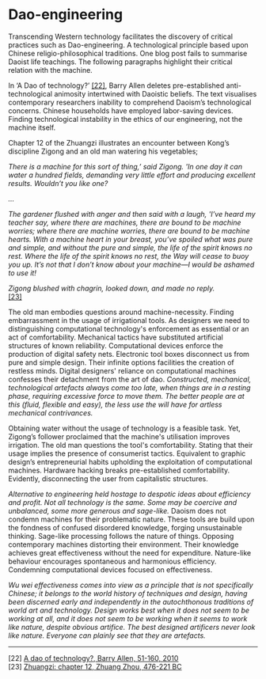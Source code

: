 # Dao-engineering 


Transcending Western technology facilitates the discovery of critical practices such as Dao-engineering. A technological principle based upon Chinese religio-philosophical traditions. One blog post fails to summarise Daoist life teachings. The following paragraphs highlight their critical relation with the machine. 



In ‘A Dao of technology?’ <a href="https://link.springer.com/content/pdf/10.1007/s11712-010-9158-1.pdf?pdf=button" target="_blank">[22]</a>, Barry Allen deletes pre-established anti-technological animosity intertwined with Daoistic beliefs. The text visualises contemporary researchers inability to comprehend Daoism’s technological concerns. Chinese households have employed labor-saving devices. Finding technological instability in the ethics of our engineering, not the machine itself. 



Chapter 12 of the Zhuangzi illustrates an encounter between Kong’s discipline Zigong and an old man watering his vegetables;



*There is a machine for this sort of thing,’ said Zigong. 'In one day it can water a hundred fields, demanding very little effort and producing excellent results. Wouldn’t you like one?*



*…*



*The gardener flushed with anger and then said with a laugh, 'I’ve heard my teacher say, where there are machines, there are bound to be machine worries; where there are machine worries, there are bound to be machine hearts. With a machine heart in your breast, you’ve spoiled what was pure and simple, and without the pure and simple, the life of the spirit knows no rest. Where the life of the spirit knows no rest, the Way will cease to buoy you up. It’s not that I don’t know about your machine—I would be ashamed to use it!* 



*Zigong blushed with chagrin, looked down, and made no reply.* <br>
<a href="https://www.26reads.com/library/92138-zhuangzi/12" target="_blank">[23]</a>



The old man embodies questions around machine-necessity. Finding embarrassment in the usage of irrigational tools. As designers we need to distinguishing computational technology's enforcement as essential or an act of comfortability. Mechanical tactics have substituted artificial structures of known reliability. Computational devices enforce the production of digital safety nets. Electronic tool boxes disconnect us from pure and simple design. Their infinite options facilities the creation of restless minds. Digital designers' reliance on computational machines confesses their detachment from the art of dao. *Constructed, mechanical, technological artefacts always come too late, when things are in a resting phase, requiring excessive force to move them. The better people are at this (fluid, flexible and easy), the less use the will have for artless mechanical contrivances.*



Obtaining water without the usage of technology is a feasible task. Yet, Zigong’s follower proclaimed that the machine's utilisation improves irrigation. The old man questions the tool's comfortability. Stating that their usage implies the presence of consumerist tactics. Equivalent to graphic design’s entrepreneurial habits upholding the exploitation of computational machines. Hardware hacking breaks pre-established comfortability. Evidently, disconnecting the user from capitalistic structures. 



*Alternative to engineering held hostage to despotic ideas about efficiency and profit. Not all technology is the same. Some may be coercive and unbalanced, some more generous and sage-like.* Daoism does not condemn machines for their problematic nature. These tools are build upon the fondness of confused disordered knowledge, forging unsustainable thinking. Sage-like processing follows the nature of things. Opposing contemporary machines distorting their environment. Their knowledge achieves great effectiveness without the need for expenditure. Nature-like behaviour encourages spontaneous and harmonious efficiency. Condemning computational devices focused on effectiveness. 



*Wu wei effectiveness comes into view as a principle that is not specifically Chinese; it belongs to the world history of techniques and design, having been discerned early and independently in the autochthonous traditions of world art and technology. Design works best when it does not seem to be working at all, and it does not seem to be working when it seems to work like nature, despite obvious artifice. The best designed artificers never look like nature. Everyone can plainly see that they are artefacts.* 

 ---

[22] <a href="https://link.springer.com/content/pdf/10.1007/s11712-010-9158-1.pdf?pdf=button" target=“_blank”> A dao of technology?, Barry Allen, 51-160, 2010</a> <br>
[23] <a href="https://www.26reads.com/library/92138-zhuangzi/12"> Zhuangzi: chapter 12, Zhuang Zhou, 476-221 BC </a>
